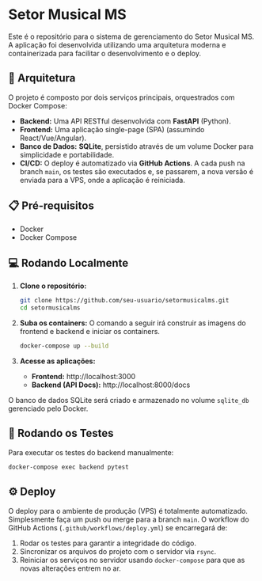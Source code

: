 # Setor Musical MS

Este é o repositório para o sistema de gerenciamento do Setor Musical MS. A aplicação foi desenvolvida utilizando uma arquitetura moderna e containerizada para facilitar o desenvolvimento e o deploy.

## 🚀 Arquitetura 

O projeto é composto por dois serviços principais, orquestrados com Docker Compose:

*   **Backend:** Uma API RESTful desenvolvida com **FastAPI** (Python).
*   **Frontend:** Uma aplicação single-page (SPA) (assumindo React/Vue/Angular).
*   **Banco de Dados:** **SQLite**, persistido através de um volume Docker para simplicidade e portabilidade.
*   **CI/CD:** O deploy é automatizado via **GitHub Actions**. A cada push na branch `main`, os testes são executados e, se passarem, a nova versão é enviada para a VPS, onde a aplicação é reiniciada.

## 📋 Pré-requisitos

*   Docker
*   Docker Compose

## 💻 Rodando Localmente

1.  **Clone o repositório:**
    ```bash
    git clone https://github.com/seu-usuario/setormusicalms.git
    cd setormusicalms
    ```

2.  **Suba os containers:**
    O comando a seguir irá construir as imagens do frontend e backend e iniciar os containers.
    ```bash
    docker-compose up --build
    ```

3.  **Acesse as aplicações:**
    *   **Frontend:** http://localhost:3000
    *   **Backend (API Docs):** http://localhost:8000/docs

O banco de dados SQLite será criado e armazenado no volume `sqlite_db` gerenciado pelo Docker.

## 🧪 Rodando os Testes

Para executar os testes do backend manualmente:

```bash
docker-compose exec backend pytest
```

## ⚙️ Deploy

O deploy para o ambiente de produção (VPS) é totalmente automatizado. Simplesmente faça um push ou merge para a branch `main`. O workflow do GitHub Actions (`.github/workflows/deploy.yml`) se encarregará de:

1.  Rodar os testes para garantir a integridade do código.
2.  Sincronizar os arquivos do projeto com o servidor via `rsync`.
3.  Reiniciar os serviços no servidor usando `docker-compose` para que as novas alterações entrem no ar.

